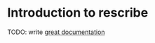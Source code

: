 # Introduction to rescribe

TODO: write [great documentation](http://jacobian.org/writing/what-to-write/)
